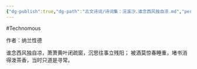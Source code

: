 ```yaml
---
{"dg-publish":true,"dg-path":"古文诗词/诗词集：浣溪沙.谁念西风独自凉.md","permalink":"/古文诗词/诗词集：浣溪沙.谁念西风独自凉/","created":"2023-12-02T16:46:39.000+08:00","updated":"2023-12-24T16:05:51.827+08:00"}
---
```


#Technomous 

作者：纳兰性德

谁念西风独自凉，萧萧黄叶闭疏窗，沉思往事立残阳；
被酒莫惊春睡重，堵书消得泼茶香，当时只道是寻常。